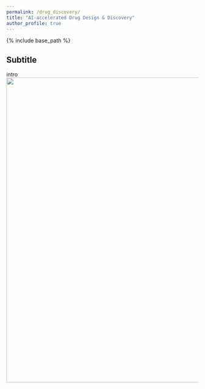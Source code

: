 ```yaml
---
permalink: /drug_discovery/
title: "AI-accelerated Drug Design & Discovery"
author_profile: true
---
```


{% include base_path %}

## Subtitle
intro
<br/><img src="/figures/DrugAI_overview.png" width="800"/>
